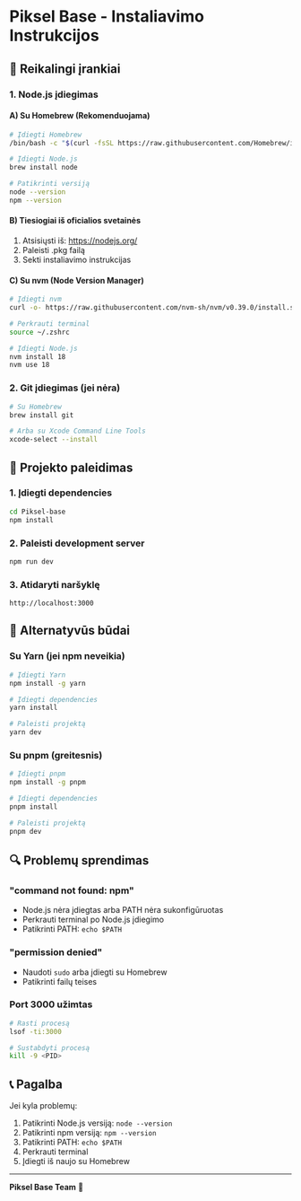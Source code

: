 # Piksel Base - Instaliavimo Instrukcijos

## 🔧 Reikalingi įrankiai

### 1. Node.js įdiegimas

#### A) Su Homebrew (Rekomenduojama)
```bash
# Įdiegti Homebrew
/bin/bash -c "$(curl -fsSL https://raw.githubusercontent.com/Homebrew/install/HEAD/install.sh)"

# Įdiegti Node.js
brew install node

# Patikrinti versiją
node --version
npm --version
```

#### B) Tiesiogiai iš oficialios svetainės
1. Atsisiųsti iš: https://nodejs.org/
2. Paleisti .pkg failą
3. Sekti instaliavimo instrukcijas

#### C) Su nvm (Node Version Manager)
```bash
# Įdiegti nvm
curl -o- https://raw.githubusercontent.com/nvm-sh/nvm/v0.39.0/install.sh | bash

# Perkrauti terminal
source ~/.zshrc

# Įdiegti Node.js
nvm install 18
nvm use 18
```

### 2. Git įdiegimas (jei nėra)
```bash
# Su Homebrew
brew install git

# Arba su Xcode Command Line Tools
xcode-select --install
```

## 🚀 Projekto paleidimas

### 1. Įdiegti dependencies
```bash
cd Piksel-base
npm install
```

### 2. Paleisti development server
```bash
npm run dev
```

### 3. Atidaryti naršyklę
```
http://localhost:3000
```

## 📱 Alternatyvūs būdai

### Su Yarn (jei npm neveikia)
```bash
# Įdiegti Yarn
npm install -g yarn

# Įdiegti dependencies
yarn install

# Paleisti projektą
yarn dev
```

### Su pnpm (greitesnis)
```bash
# Įdiegti pnpm
npm install -g pnpm

# Įdiegti dependencies
pnpm install

# Paleisti projektą
pnpm dev
```

## 🔍 Problemų sprendimas

### "command not found: npm"
- Node.js nėra įdiegtas arba PATH nėra sukonfigūruotas
- Perkrauti terminal po Node.js įdiegimo
- Patikrinti PATH: `echo $PATH`

### "permission denied"
- Naudoti `sudo` arba įdiegti su Homebrew
- Patikrinti failų teises

### Port 3000 užimtas
```bash
# Rasti procesą
lsof -ti:3000

# Sustabdyti procesą
kill -9 <PID>
```

## 📞 Pagalba

Jei kyla problemų:
1. Patikrinti Node.js versiją: `node --version`
2. Patikrinti npm versiją: `npm --version`
3. Patikrinti PATH: `echo $PATH`
4. Perkrauti terminal
5. Įdiegti iš naujo su Homebrew

---

**Piksel Base Team** 🚀
